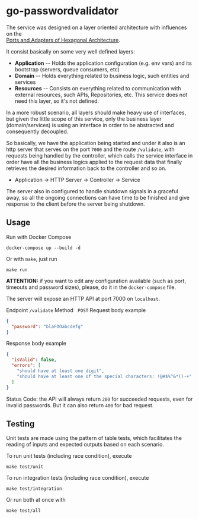 # go-passwordvalidator

The service was designed on a layer oriented architecture with influences on the\
[Ports and Adapters of Hexagonal Architecture](https://dev.to/jofisaes/hexagonal-architecture-ports-and-adapters-1h4m).

It consist basically on some very well defined layers:

- **Application**
-- Holds the application configuration (e.g. env vars) and its bootstrap (servers, queue consumers, etc)
- **Domain**
-- Holds everything related to business logic, such entities and services
- **Resources**
-- Consists on everything related to communication with external resources, such APIs, Repositories, etc. This service does not need this layer, so it's not defined.

In a more robust scenario, all layers should make heavy use of interfaces, but given the little scope of this service, only the business layer (domain/services) is using an interface in order to be abstracted and consequently decoupled.

So basically, we have the application being started and under it also is an http server that serves on the port `7000` and the route `/validate`, with requests being handled by the controller, which calls the service interface in order have all the business logics applied to the request data that finally retrieves the desired information back to the controller and so on.

- Application -> HTTP Server -> Controller -> Service

The server also in configured to handle shutdown signals in a graceful away, so all the ongoing connections can have time to be finished and give response to the client before the server being shutdown.

## Usage

Run with Docker Compose

```shell script
docker-compose up --build -d
```

Or with `make`, just run
```shell script
make run
```

**ATTENTION:** if you want to edit any configuration available (such as port, timeouts and password sizes), please, do it in the `docker-compose` file.

The server will expose an HTTP API at port 7000 on `localhost`.

Endpoint `/validate`
Method &nbsp;&nbsp;`POST`
Request body example
```json
{
  "password": "blaFOOabcdefg"
}
```
Response body example
```json
{
  "isValid": false,
  "errors": [
    "should have at least one digit",
    "should have at least one of the special characters: !@#$%^&*()-+"
  ]
}
```
Status Code: the API will always return `200` for succeeded requests, even for invalid passwords. But it can also return `400` for bad request.

## Testing

Unit tests are made using the pattern of table tests, which facilitates the reading of inputs and expected outputs based on each scenario.

To run unit tests (including race condition), execute
```shell script
make test/unit
```

To run integration tests (including race condition), execute
```shell script
make test/integration
```

Or run both at once with
```shell script
make test/all
```
